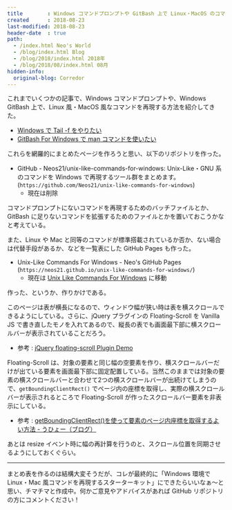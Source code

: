 ```yaml
---
title        : Windows コマンドプロンプトや GitBash 上で Linux・MacOS のコマンドを再現する方法をまとめ中
created      : 2018-08-23
last-modified: 2018-08-23
header-date  : true
path:
  - /index.html Neo's World
  - /blog/index.html Blog
  - /blog/2018/index.html 2018年
  - /blog/2018/08/index.html 08月
hidden-info:
  original-blog: Corredor
---
```


これまでいくつかの記事で、Windows コマンドプロンプトや、Windows GitBash 上で、Linux 風・MacOS 風なコマンドを再現する方法を紹介してきた。

- [Windows で Tail -f をやりたい](/blog/2016/10/12-01.html)
- [GitBash For Windows で man コマンドを使いたい](/blog/2016/07/20-02.html)

これらを網羅的にまとめたページを作ろうと思い、以下のリポジトリを作った。

- GitHub - Neos21/unix-like-commands-for-windows: Unix-Like・GNU 系のコマンドを Windows で再現するツール群をまとめます。(`https://github.com/Neos21/unix-like-commands-for-windows`)
  - 現在は削除

コマンドプロンプトにないコマンドを再現するためのバッチファイルとか、GitBash に足りないコマンドを拡張するためのファイルとかを置いておこうかなと考えている。

また、Linux や Mac と同等のコマンドが標準搭載されているか否か、ない場合は代替手段があるか、などを一覧表にした GitHub Pages も作った。

- Unix-Like Commands For Windows - Neo's GitHub Pages (`https://neos21.github.io/unix-like-commands-for-windows/`)
  - 現在は [Unix Like Commands For Windows](/tech/unix-like-commands-for-windows.html) に移動

作った、というか、作りかけである。

このページは表が横長になるので、ウィンドウ幅が狭い時は表を横スクロールできるようにしている。さらに、jQuery プラグインの Floating-Scroll を Vanilla JS で書き直したモノを入れてあるので、縦長の表でも画面最下部に横スクロールバーが表示されていることだろう。

- 参考 : [jQuery floating-scroll Plugin Demo](https://www.jqueryscript.net/demo/Floating-Scrollbar-Plugin-jQuery-Floating-Scroll/)

Floating-Scroll は、対象の要素と同じ幅の空要素を作り、横スクロールバーだけが出ている要素を画面最下部に固定配置している。当然このままでは対象の要素の横スクロールバーと合わせて2つの横スクロールバーが出続けてしまうので、`getBoundingClientRect()` でページ内の座標を取得し、実際の横スクロールバーが表示されるところで Floating-Scroll が作ったスクロールバー要素を非表示にしている。

- 参考 : [getBoundingClientRect()を使って要素のページ内座標を取得するよい方法 - うひょー（ブログ）](http://uhyo.hatenablog.com/entry/2017/03/15/130825)

あとは resize イベント時に幅の再計算を行うのと、スクロール位置を同期させるようにしておくぐらい。

---

まとめ表を作るのは結構大変そうだが、コレが最終的に「Windows 環境で Linux・Mac 風コマンドを再現するスターターキット」にできたらいいなぁ〜と思い、チマチマと作成中。何かご意見やアドバイスがあれば GitHub リポジトリの方にコメントください！

